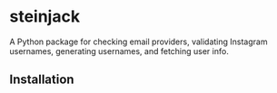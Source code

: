 # steinjack

A Python package for checking email providers, validating Instagram usernames, generating usernames, and fetching user info.

## Installation
